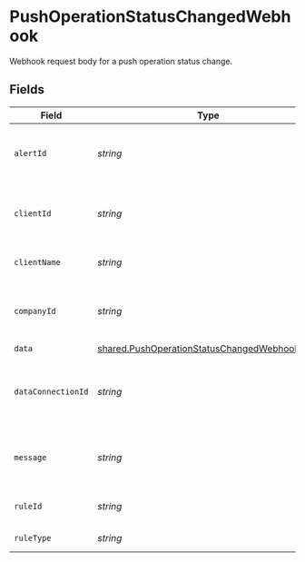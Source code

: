 # PushOperationStatusChangedWebhook

Webhook request body for a push operation status change.


## Fields

| Field                                                                                                               | Type                                                                                                                | Required                                                                                                            | Description                                                                                                         | Example                                                                                                             |
| ------------------------------------------------------------------------------------------------------------------- | ------------------------------------------------------------------------------------------------------------------- | ------------------------------------------------------------------------------------------------------------------- | ------------------------------------------------------------------------------------------------------------------- | ------------------------------------------------------------------------------------------------------------------- |
| `alertId`                                                                                                           | *string*                                                                                                            | :heavy_minus_sign:                                                                                                  | Unique identifier of the webhook event.                                                                             |                                                                                                                     |
| `clientId`                                                                                                          | *string*                                                                                                            | :heavy_minus_sign:                                                                                                  | Unique identifier for your client in Codat.                                                                         |                                                                                                                     |
| `clientName`                                                                                                        | *string*                                                                                                            | :heavy_minus_sign:                                                                                                  | Name of your client in Codat.                                                                                       |                                                                                                                     |
| `companyId`                                                                                                         | *string*                                                                                                            | :heavy_minus_sign:                                                                                                  | Unique identifier for your SMB in Codat.                                                                            | 8a210b68-6988-11ed-a1eb-0242ac120002                                                                                |
| `data`                                                                                                              | [shared.PushOperationStatusChangedWebhookData](../../../sdk/models/shared/pushoperationstatuschangedwebhookdata.md) | :heavy_minus_sign:                                                                                                  | N/A                                                                                                                 |                                                                                                                     |
| `dataConnectionId`                                                                                                  | *string*                                                                                                            | :heavy_minus_sign:                                                                                                  | Unique identifier for a company's data connection.                                                                  | 2e9d2c44-f675-40ba-8049-353bfcb5e171                                                                                |
| `message`                                                                                                           | *string*                                                                                                            | :heavy_minus_sign:                                                                                                  | A human-readable message about the webhook.                                                                         |                                                                                                                     |
| `ruleId`                                                                                                            | *string*                                                                                                            | :heavy_minus_sign:                                                                                                  | Unique identifier for the rule.                                                                                     |                                                                                                                     |
| `ruleType`                                                                                                          | *string*                                                                                                            | :heavy_minus_sign:                                                                                                  | The type of rule.                                                                                                   |                                                                                                                     |